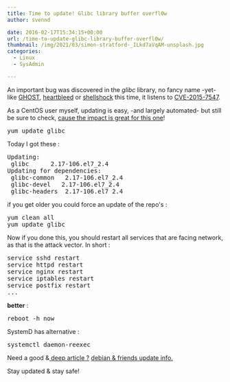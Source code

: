 ```yaml
---
title: Time to update! Glibc library buffer overfl0w
author: svennd

date: 2016-02-17T15:34:15+00:00
url: /time-to-update-glibc-library-buffer-overfl0w/
thumbnail: /img/2021/03/simon-stratford-_ILkd7aVqAM-unsplash.jpg
categories:
  - Linux
  - SysAdmin

---
```

An important bug was discovered in the _glibc_ library, no fancy name -yet- like [GHOST][1], [heartbleed][2] or [shellshock][3] this time, it listens to [CVE-2015-7547][4].

As a CentOS user myself, updating is easy, -and largely automated- but still be sure to check, [cause the impact is great for this one][5]!

<pre>yum update glibc
</pre>

Today I got these :

<pre>Updating:
 glibc      2.17-106.el7_2.4      
Updating for dependencies:
 glibc-common   2.17-106.el7_2.4 
 glibc-devel   2.17-106.el7_2.4    
 glibc-headers  2.17-106.el7_2.4</pre>

if you get older you could force an update of the repo's :

<pre>yum clean all
yum update glibc</pre>

Now if you done this, you should restart all services that are facing network, as that is the attack vector. In short :

<pre>service sshd restart
service httpd restart
service nginx restart
service iptables restart
service postfix restart
...</pre>

**better** :

<pre>reboot -h now</pre>

SystemD has alternative :

<pre>systemctl daemon-reexec</pre>

Need a good &[ deep article ?][6] [debian & friends update info.][7]

Stay updated & stay safe!

 [1]: https://access.redhat.com/articles/1332213
 [2]: http://heartbleed.com/
 [3]: https://en.wikipedia.org/wiki/Shellshock_(software_bug)
 [4]: https://access.redhat.com/security/cve/cve-2015-7547
 [5]: http://dankaminsky.com/2016/02/21/ghost/
 [6]: https://ma.ttias.be/critical-glibc-buffer-overflow-vulnerability-getaddrinfo-linux-cve-2015-7547-cve-2015-5229/
 [7]: http://www.cyberciti.biz/faq/linux-patch-cve-2015-7547-glibc-getaddrinfo-stack-based-buffer-overflow/